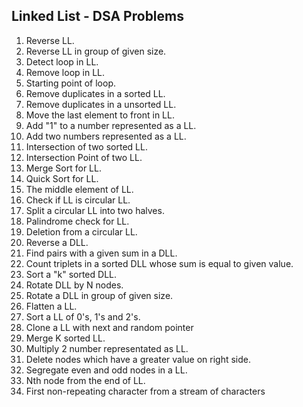 ## Linked List - DSA Problems

1. Reverse LL.
2. Reverse LL in group of given size.
3. Detect loop in LL.
4. Remove loop in LL.
5. Starting point of loop.
6. Remove duplicates in a sorted LL.
7. Remove duplicates in a unsorted LL.
8. Move the last element to front in LL.
9. Add "1" to a number represented as a LL.
10. Add two numbers represented as a LL.
11. Intersection of two sorted LL.
12. Intersection Point of two LL.
13. Merge Sort for LL.
14. Quick Sort for LL.
15. The middle element of LL.
16. Check if LL is circular LL.
17. Split a circular LL into two halves.
18. Palindrome check for LL.
19. Deletion from a circular LL.
20. Reverse a DLL.
21. Find pairs with a given sum in a DLL.
22. Count triplets in a sorted DLL whose sum is equal to given value.
23. Sort a "k" sorted DLL.
24. Rotate DLL by N nodes.
25. Rotate a DLL in group of given size.
26. Flatten a LL.
27. Sort a LL of 0's, 1's and 2's.
28. Clone a LL with next and random pointer
29. Merge K sorted LL.
30. Multiply 2 number representated as LL.
31. Delete nodes which have a greater value on right side.
32. Segregate even and odd nodes in a LL.
33. Nth node from the end of LL.
34. First non-repeating character from a stream of characters
